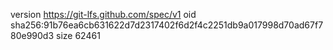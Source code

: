 version https://git-lfs.github.com/spec/v1
oid sha256:91b76ea6cb631622d7d2317402f6d2f4c2251db9a017998d70ad67f780e990d3
size 62461
